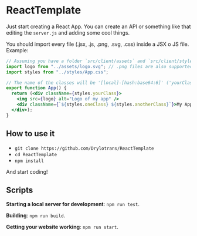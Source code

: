 # ReactTemplate
Just start creating a React App.
You can create an API or something like that editing the `server.js` and adding some cool things.

You should import every file (.jsx, .js, .png, .svg, .css) inside a JSX o JS file.
Example:
```jsx
// Assuming you have a folder `src/client/assets` and `src/client/styles`...
import logo from "../assets/logo.svg"; // .png files are also supported
import styles from "../styles/App.css";

// The name of the classes will be '[local]-[hash:base64:6]' ('yourClass-1ECm9i')
export function App() {
  return (<div className={styles.yourClass}>
    <img src={logo} alt="Logo of my app" />
    <div className={`${styles.oneClass} ${styles.anotherClass}`}>My App!</div>
  </div>);
}
```

## How to use it
- `git clone https://github.com/Drylotrans/ReactTemplate`
- `cd ReactTemplate`
- `npm install`

And start coding!


## Scripts
**Starting a local server for development**: `npm run test`.

**Building**: `npm run build`.

**Getting your website working**: `npm run start`.
